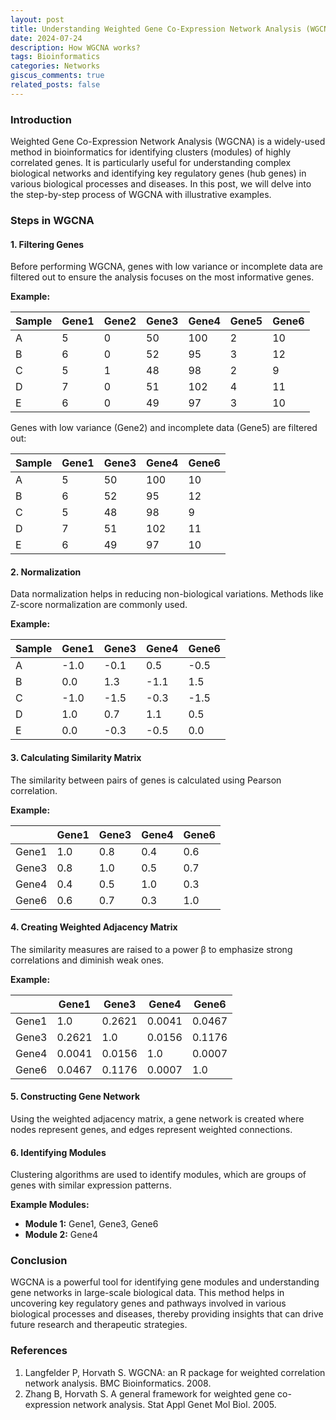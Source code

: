 ```yaml
---
layout: post
title: Understanding Weighted Gene Co-Expression Network Analysis (WGCNA) with a Simple Example
date: 2024-07-24
description: How WGCNA works?
tags: Bioinformatics
categories: Networks
giscus_comments: true
related_posts: false
---
```


### Introduction

Weighted Gene Co-Expression Network Analysis (WGCNA) is a widely-used method in bioinformatics for identifying clusters (modules) of highly correlated genes. It is particularly useful for understanding complex biological networks and identifying key regulatory genes (hub genes) in various biological processes and diseases. In this post, we will delve into the step-by-step process of WGCNA with illustrative examples.

### Steps in WGCNA

#### 1. Filtering Genes
Before performing WGCNA, genes with low variance or incomplete data are filtered out to ensure the analysis focuses on the most informative genes.

**Example:**

| Sample | Gene1 | Gene2 | Gene3 | Gene4 | Gene5 | Gene6 |
|--------|-------|-------|-------|-------|-------|-------|
| A      | 5     | 0     | 50    | 100   | 2     | 10    |
| B      | 6     | 0     | 52    | 95    | 3     | 12    |
| C      | 5     | 1     | 48    | 98    | 2     | 9     |
| D      | 7     | 0     | 51    | 102   | 4     | 11    |
| E      | 6     | 0     | 49    | 97    | 3     | 10    |

Genes with low variance (Gene2) and incomplete data (Gene5) are filtered out:

| Sample | Gene1 | Gene3 | Gene4 | Gene6 |
|--------|-------|-------|-------|-------|
| A      | 5     | 50    | 100   | 10    |
| B      | 6     | 52    | 95    | 12    |
| C      | 5     | 48    | 98    | 9     |
| D      | 7     | 51    | 102   | 11    |
| E      | 6     | 49    | 97    | 10    |

#### 2. Normalization
Data normalization helps in reducing non-biological variations. Methods like Z-score normalization are commonly used.

**Example:**

| Sample | Gene1  | Gene3  | Gene4  | Gene6  |
|--------|--------|--------|--------|--------|
| A      | -1.0   | -0.1   | 0.5    | -0.5   |
| B      | 0.0    | 1.3    | -1.1   | 1.5    |
| C      | -1.0   | -1.5   | -0.3   | -1.5   |
| D      | 1.0    | 0.7    | 1.1    | 0.5    |
| E      | 0.0    | -0.3   | -0.5   | 0.0    |

#### 3. Calculating Similarity Matrix
The similarity between pairs of genes is calculated using Pearson correlation.

**Example:**

|        | Gene1 | Gene3 | Gene4 | Gene6 |
|--------|-------|-------|-------|-------|
| Gene1  | 1.0   | 0.8   | 0.4   | 0.6   |
| Gene3  | 0.8   | 1.0   | 0.5   | 0.7   |
| Gene4  | 0.4   | 0.5   | 1.0   | 0.3   |
| Gene6  | 0.6   | 0.7   | 0.3   | 1.0   |

#### 4. Creating Weighted Adjacency Matrix
The similarity measures are raised to a power β to emphasize strong correlations and diminish weak ones.

**Example:**

|        | Gene1   | Gene3   | Gene4   | Gene6   |
|--------|---------|---------|---------|---------|
| Gene1  | 1.0     | 0.2621  | 0.0041  | 0.0467  |
| Gene3  | 0.2621  | 1.0     | 0.0156  | 0.1176  |
| Gene4  | 0.0041  | 0.0156  | 1.0     | 0.0007  |
| Gene6  | 0.0467  | 0.1176  | 0.0007  | 1.0     |

#### 5. Constructing Gene Network
Using the weighted adjacency matrix, a gene network is created where nodes represent genes, and edges represent weighted connections.

#### 6. Identifying Modules
Clustering algorithms are used to identify modules, which are groups of genes with similar expression patterns.

**Example Modules:**

- **Module 1:** Gene1, Gene3, Gene6
- **Module 2:** Gene4

### Conclusion
WGCNA is a powerful tool for identifying gene modules and understanding gene networks in large-scale biological data. This method helps in uncovering key regulatory genes and pathways involved in various biological processes and diseases, thereby providing insights that can drive future research and therapeutic strategies.

### References
1. Langfelder P, Horvath S. WGCNA: an R package for weighted correlation network analysis. BMC Bioinformatics. 2008.
2. Zhang B, Horvath S. A general framework for weighted gene co-expression network analysis. Stat Appl Genet Mol Biol. 2005.
